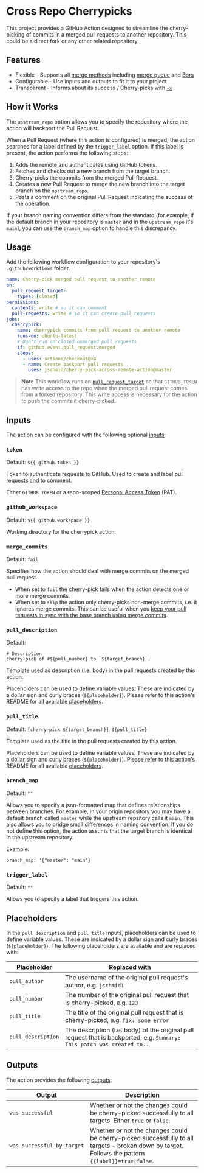 # Cross Repo Cherrypicks

This project provides a GitHub Action designed to streamline the cherry-picking of commits in a merged pull requests to another repository. This could be a direct fork or any other related repository.

## Features

- Flexible - Supports all [merge methods](https://docs.github.com/en/repositories/configuring-branches-and-merges-in-your-repository/configuring-pull-request-merges/about-merge-methods-on-github) including [merge queue](https://docs.github.com/en/repositories/configuring-branches-and-merges-in-your-repository/configuring-pull-request-merges/managing-a-merge-queue) and [Bors](https://bors.tech/)
- Configurable - Use inputs and outputs to fit it to your project
- Transparent - Informs about its success / Cherry-picks with [`-x`](https://git-scm.com/docs/git-cherry-pick#Documentation/git-cherry-pick.txt--x)

## How it Works

The `upstream_repo` option allows you to specify the repository where the action will backport the Pull Request.

When a Pull Request (where this action is configured) is merged, the action searches for a label defined by the `trigger_label` option. If this label is present, the action performs the following steps:

1. Adds the remote and authenticates using GitHub tokens.
2. Fetches and checks out a new branch from the target branch.
3. Cherry-picks the commits from the merged Pull Request.
4. Creates a new Pull Request to merge the new branch into the target branch on the `upstream_repo`.
5. Posts a comment on the original Pull Request indicating the success of the operation.

If your branch naming convention differs from the standard (for example, if the default branch in your repository is `master` and in the `upstream_repo` it's `main`), you can use the `branch_map` option to handle this discrepancy.

## Usage

Add the following workflow configuration to your repository's `.github/workflows` folder.

```yaml
name: Cherry-pick merged pull request to another remote
on:
  pull_request_target:
    types: [closed]
permissions:
  contents: write # so it can comment
  pull-requests: write # so it can create pull requests
jobs:
  cherrypick:
    name: cherrypick commits from pull request to another remote
    runs-on: ubuntu-latest
    # Don't run on closed unmerged pull requests
    if: github.event.pull_request.merged
    steps:
      - uses: actions/checkout@v4
      - name: Create backport pull requests
        uses: jschmid/cherry-pick-across-remote-action@master
```

> **Note**
> This workflow runs on [`pull_request_target`](https://docs.github.com/en/actions/using-workflows/events-that-trigger-workflows#pull_request_target) so that `GITHUB_TOKEN` has write access to the repo when the merged pull request comes from a forked repository.
> This write access is necessary for the action to push the commits it cherry-picked.


</p>
</details>

## Inputs

The action can be configured with the following optional [inputs](https://docs.github.com/en/actions/using-workflows/workflow-syntax-for-github-actions#jobsjob_idstepswith):

### `token`

Default: `${{ github.token }}`

Token to authenticate requests to GitHub.
Used to create and label pull requests and to comment.

Either `GITHUB_TOKEN` or a repo-scoped [Personal Access Token](https://docs.github.com/en/authentication/keeping-your-account-and-data-secure/creating-a-personal-access-token) (PAT).

### `github_workspace`

Default: `${{ github.workspace }}`

Working directory for the cherrypick action.

### `merge_commits`

Default: `fail`

Specifies how the action should deal with merge commits on the merged pull request.

- When set to `fail` the cherry-pick fails when the action detects one or more merge commits.
- When set to `skip` the action only cherry-picks non-merge commits, i.e. it ignores merge commits.
  This can be useful when you [keep your pull requests in sync with the base branch using merge commits](https://docs.github.com/en/pull-requests/collaborating-with-pull-requests/proposing-changes-to-your-work-with-pull-requests/keeping-your-pull-request-in-sync-with-the-base-branch).

### `pull_description`

Default:
```
# Description
cherry-pick of #${pull_number} to `${target_branch}`.
```

Template used as description (i.e. body) in the pull requests created by this action.

Placeholders can be used to define variable values.
These are indicated by a dollar sign and curly braces (`${placeholder}`).
Please refer to this action's README for all available [placeholders](#placeholders).

### `pull_title`

Default: `[cherry-pick ${target_branch}] ${pull_title}`

Template used as the title in the pull requests created by this action.

Placeholders can be used to define variable values.
These are indicated by a dollar sign and curly braces (`${placeholder}`).
Please refer to this action's README for all available [placeholders](#placeholders).

### `branch_map`

Default: `""`

Allows you to specify a json-formatted map that defines relationships between branches.
For example, in your origin repository you may have a default branch called `master` while
the upstream repsitory calls it `main`. This also allows you to bridge small differences in naming
convention.
If you do not define this option, the action assums that the target branch is identical in the upstream repository.

Example:

`branch_map: '{"master": "main"}'`


### `trigger_label`

Default: `""`

Allows you to specify a label that triggers this action.


## Placeholders
In the `pull_description` and `pull_title` inputs, placeholders can be used to define variable values.
These are indicated by a dollar sign and curly braces (`${placeholder}`).
The following placeholders are available and are replaced with:

Placeholder | Replaced with
------------|------------
`pull_author` | The username of the original pull request's author, e.g. `jschmid1`
`pull_number` | The number of the original pull request that is cherry-picked, e.g. `123`
`pull_title` | The title of the original pull request that is cherry-picked, e.g. `fix: some error`
`pull_description`| The description (i.e. body) of the original pull request that is backported, e.g. `Summary: This patch was created to..`

## Outputs

The action provides the following [outputs](https://docs.github.com/en/actions/using-workflows/workflow-syntax-for-github-actions#jobsjob_idoutputs):

Output | Description
-------|------------
`was_successful` | Whether or not the changes could be cherry-picked successfully to all targets. Either `true` or `false`.
`was_successful_by_target` | Whether or not the changes could be cherry-picked successfully to all targets - broken down by target. Follows the pattern `{{label}}=true\|false`.
